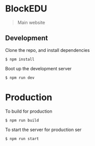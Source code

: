 # BlockEDU 
> Main website 

## Development 

Clone the repo, and install dependencies 

`$ npm install`

Boot up the development server 

`$ npm run dev` 

# Production 

To build for production 

`$ npm run build`

To start the server for production ser

`$ npm run start` 
